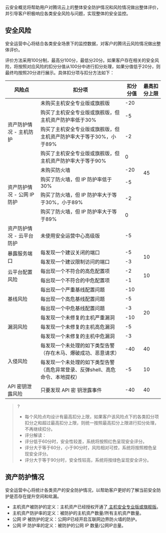 云安全概览将帮助用户对腾讯云上的整体安全防护情况和风险情况做出整体评价，并引导客户积极响应各类安全风险与问题，实现整体的安全监控。

## 安全风险
安全运营中心将结合各类安全场景下的监控数据，对客户的腾讯云风险情况做出整体评价。

评价方法采用100分制，最高分100分，最低分20分。如果客户存在相关的安全风险，将按照对应风险的扣分分值从100分中进行扣分处理，如果分值低于20分，则最终均按照20分进行展示。具体扣分项与扣分方法如下：
<table>
<thead>
<tr>
<th>风险点</th>
<th>扣分项</th>
<th>扣分分值</th>
<th>最高扣分上限</th>
</tr>
</thead>
<tbody><tr>
<td rowspan=4>资产防护情况 - 主机防护</td>
<td>未购买主机安全专业版或旗舰版</td>
<td>-20</td>
<td rowspan=9>45</td>
</tr>
<tr>
 <td>购买了主机安全专业版或旗舰版，但主机资产防护率低于30%</td>
<td>-5</td>
 </tr>
<tr>
 <td>购买了主机安全专业版或旗舰版，但主机资产防护率大于等于30%，小于89%</td>
<td>-2</td>
 </tr>
<tr>
 <td>购买了主机安全专业版或旗舰版，但主机资产防护率大于等于90%</td>
<td>0</td>
 </tr>
<tr>
<td rowspan=4>资产防护情况 - 公网 IP 防护</td>
<td>未购买防火墙</td>
<td>-20</td>
 </tr>
<tr>
 <td>购买了防火墙，但 IP 防护率低于30%</td>
<td>-5</td>
 </tr>
<tr>
 <td>购买了防火墙，但 IP 防护率大于等于30%，小于89%</td>
<td>-2</td>
 </tr>
<tr>
<td>购买了防火墙，但 IP 防护率大于等于89%</td>
<td>0</td>
</tr>
<tr>
<td>资产防护情况 - 云平台防护</td>
<td>未使用安全运营中心高级版</td>
<td>-5</td>
</tr>
<tr>
<td rowspan=2>暴露服务端口</td>
<td>每发现一个建议关闭的端口</td>
<td>-5</td>
<td rowspan=2>10</td>
</tr>
<tr>
<td>每发现一个建议限制访问的端口</td>
<td>-3</td>
 </tr>
<tr>
<td rowspan=2>云平台配置风险</td>
<td>每出现一个不符合的高危配置项</td>
<td>-2</td>
<td rowspan=2>10</td>
</tr>
<tr>
 <td>每出现一个不符合的中危配置项</td>
<td>-1</td>
 </tr>
<tr>
<td rowspan=3>基线风险</td>
<td>每出现一个严重基线配置问题</td>
<td>-10</td>
<td rowspan=6>20</td>
</tr>
<tr>
 <td>每出现一个高危基线配置问题</td>
<td>-5</td>
 </tr>
<tr>
 <td>每出现一个中危基线配置问题</td>
<td>-3</td>
 </tr>
<tr>
<td rowspan=3>漏洞风险</td>
<td>每发现一个未修复的主机严重漏洞</td>
<td>-10</td>
</tr>
<tr>
 <td>每发现一个未修复的主机高危漏洞</td>
<td>-5</td>
 </tr>
<tr>
 <td>每发现一个未修复的主机中危漏洞</td>
<td>-3</td>
 </tr>
<tr>
<td rowspan=2>入侵风险</td>
<td>每发现一个未处理的如下类型告警（存在木马、爆破成功、恶意请求）</td>
<td>-40</td>
<td>40</td>
</tr>
<tr>
 <td>每发现一个未处理的如下类型告警（高危异常登录、反弹shell、高危命令、本地提权）</td>
<td>-5</td>
<td>10</td>
 </tr>
<tr>
<td>API 密钥泄露风险</td>
<td>只要发现 API 密 钥泄露事件</td>
<td>-40</td>
<td>40</td>
</tr>
</tbody></table>

>?
>- 每个风险点均设计有最高扣分上限，如果客户该风险点下的各类扣分项扣分之和超过最高扣分上限，则统一按照最高扣分上限进行扣分处理，不再继续扣分。
>- 评分解读：
>  - 评分低于60分时，安全性较差，系统将按照红色呈现安全评分。
>  - 评分大于等于60分，小于90分时，风险相对可控，系统将按照橙色呈现安全评分。
>  - 评分大于等于90分时，安全性较高，系统将按绿色呈现安全评分。

## 资产防护情况
安全运营中心将统计各类资产的安全防护情况，以帮助客户更好的了解当前安全防护是否存在提升空间和纰漏。
- 主机资产被防护的定义：主机资产已经授权开通了[ 主机安全专业版或旗舰版](https://cloud.tencent.com/document/product/296/12230)。
- 主机资产防护率的定义：被防护的主机资产数量/所有主机资产数量。
- 公网 IP 被防护的定义：公网IP已经开启互联网边界防火墙的防护。
- 公网 IP 防护率的定义：被防护的公网 IP 数量/公网IP总量。
